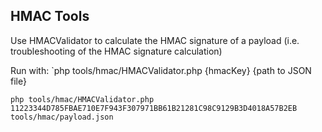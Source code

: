 ## HMAC Tools

Use HMACValidator to calculate the HMAC signature of a payload (i.e. troubleshooting of the HMAC signature calculation)


Run with: `php tools/hmac/HMACValidator.php {hmacKey} {path to JSON file}
```
php tools/hmac/HMACValidator.php 11223344D785FBAE710E7F943F307971BB61B21281C98C9129B3D4018A57B2EB tools/hmac/payload.json
```
